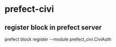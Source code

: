 # prefect-civi

## register block in prefect server
prefect block register --module prefect_civi.CiviAuth